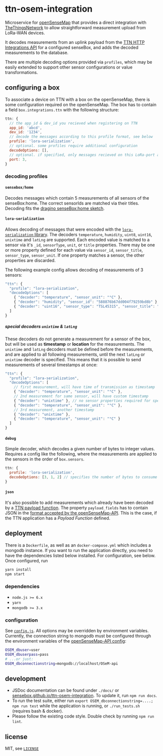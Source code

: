 # ttn-osem-integration

Microservice for [openSenseMap](https://opensensemap.org) that provides a
direct integration with [TheThingsNetwork](https://thethingsnetwork.org)
to allow straightforward measurement upload from LoRa-WAN devices.

It decodes measurements from an uplink payload from the [TTN HTTP Integrations API](https://www.thethingsnetwork.org/docs/applications/http/)
for a configured senseBox, and adds the decoded measurements to the database.

There are multiple decoding options provided via `profiles`, which may be
easily extended to support other sensor configurations or value transformations.

## configuring a box
To associate a device on TTN with a box on the openSenseMap, there is some
configuration required on the openSenseMap. The box has to contain a field
`box.integrations.ttn` with the following structure:
```js
ttn: {
  // the app_id & dev_id you recieved when registering on TTN
  app_id: 'abcd',
  dev_id: '1234',
  // decode the messages according to this profile format, see below
  profile: 'lora-serialization',
  // optional. some profiles require additional configuration
  decodeOptions: [],
  // optional. if specified, only messages recieved on this LoRa-port are stored
  port: 3,
}
```

### decoding profiles
#### `sensebox/home`
Decodes messages which contain 5 measurements of all sensors of the senseBox:home.
The correct sensorIds are matched via their titles. Decoding fits the [dragino senseBox:home sketch](https://github.com/sensebox/random-sketches/blob/master/lora/dragino/dragino.ino).

#### `lora-serialization`
Allows decoding of messages that were encoded with the [`lora-serialization` library](https://github.com/thesolarnomad/lora-serialization).
The decoders `temperature`, `humidity`, `uint8`, `uint16`, `unixtime` and `latLng` are supported.
Each encoded value is matched to a sensor via it's `_id`, `sensorType`, `unit`, or `title` properties.
There may be one or more property defined for each value via `sensor_id`, `sensor_title`, `sensor_type`, `sensor_unit`.
If one property matches a sensor, the other properties are discarded.

The following example config allows decoding of measurements of 3 sensors:
```js
"ttn": {
  "profile": "lora-serialization",
  "decodeOptions": [
    { "decoder": "temperature", "sensor_unit": "°C" },
    { "decoder": "humidity", "sensor_id": "588876b67dd004f79259bd8b" },
    { "decoder": "uint16", "sensor_type": "TSL45315", "sensor_title": "Beleuchtungsstärke" }
  ]
}
```

##### special decoders `unixtime` & `latLng`
These decoders do not generate a measurement for a sensor of the box, but will
be used as **timestamp** or **location** for the measurements.
The `unixtime` and `latLng` decoders must be defined before the measurements,
and are applied to all following measurements, until the next `latLng` or
`unixtime` decoder is specified.
This means that it is possible to send measurements of several timestamps at once:
```js
"ttn": {
  "profile": "lora-serialization",
  "decodeOptions": [
    // first measurement, will have time of transmission as timestamp
    { "decoder": "temperature", "sensor_unit": "°C" },
    // 2nd measurement for same sensor, will have custom timestamp
    { "decoder": "unixtime" }, // no sensor properties required for special decoders
    { "decoder": "temperature", "sensor_unit": "°C" },
    // 3rd measurement, another timestamp
    { "decoder": "unixtime" },
    { "decoder": "temperature", "sensor_unit": "°C" }
  ]
}
```

#### `debug`
Simple decoder, which decodes a given number of bytes to integer values.
Requires a config like the following, where the measurements are applied to the sensors in the order of `box.sensors`.
```js
ttn: {
  profile: 'lora-serialization',
  decodeOptions: [3, 1, 2] // specifies the number of bytes to consume for each measurement
}
```

#### `json`
It's also possible to add measurements which already have been decoded by a [TTN payload function](https://www.thethingsnetwork.org/docs/devices/uno/quick-start.html#monitor--decode-messages).
The property `payload_fields` has to contain JSON in the [format accepted by the openSenseMap-API](https://docs.opensensemap.org/#api-Measurements-postNewMeasurements).
This is the case, if the TTN application has a *Payload Function* defined.

## deployment
There is a `Dockerfile`, as well as an `docker-compose.yml` which includes a mongodb instance.
If you want to run the application directly, you need to have the dependencies listed below installed.
For configuration, see below. Once configured, run
```bash
yarn install
npm start
```

### dependencies
- `node.js >= 6.x`
- `yarn`
- `mongodb >= 3.x`

### configuration
See [`config.js`](config.js). All options may be overridden by environment
variables.
Currently, the connection string to mongodb must be configured through the
environment variables of the [openSenseMap-API config](https://github.com/sensebox/openSenseMap-API/blob/master/config/index.js):

```bash
OSEM_dbuser=user
OSEM_dbuserpass=pass
# ...or just:
OSEM_dbconnectionstring=mongodb://localhost/OSeM-api
```

## development
- JSDoc documentation can be found under `./docs/` or [sensebox.github.io/ttn-osem-integration](https://sensebox.github.io/ttn-osem-integration). To update it, run `npm run docs`.
- To run the test suite, either run `export OSEM_dbconnectionstring=....; npm run test` while the application is running, or `./run_tests.sh` (requires bash & docker).
- Please follow the existing code style. Double check by running `npm run lint`.

## license
MIT, see [`LICENSE`](LICENSE)
